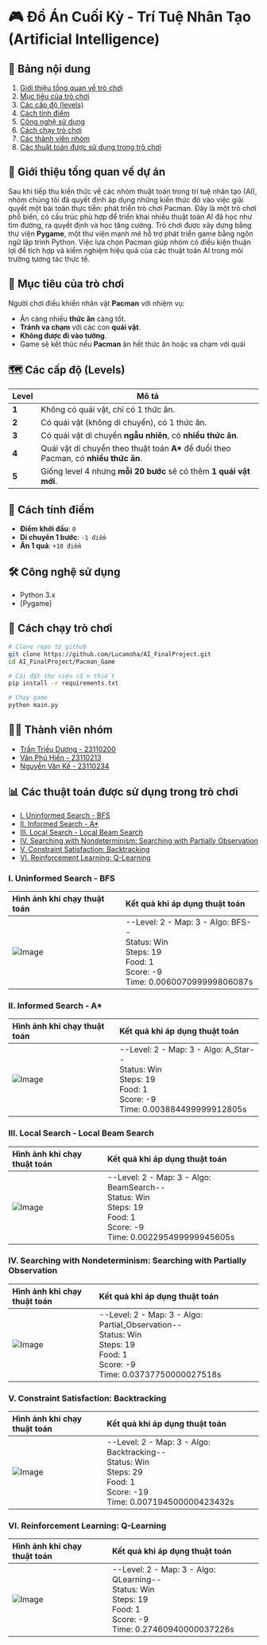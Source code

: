 # 🎮 Đồ Án Cuối Kỳ - Trí Tuệ Nhân Tạo (Artificial Intelligence)

## 📑 Bảng nội dung

1. [Giới thiệu tổng quan về trò chơi](#-giới-thiệu-tổng-quan-về-dự-án)
2. [Mục tiêu của trò chơi](#-mục-tiêu-của-trò-chơi)
3. [Các cấp độ (levels)](#%EF%B8%8F-các-cấp-độ-levels)
4. [Cách tính điểm](#-cách-tính-điểm)
5. [Công nghệ sử dụng](#%EF%B8%8F-công-nghệ-sử-dụng)
6. [Cách chạy trò chơi](#-cách-chạy-trò-chơi)
7. [Các thành viên nhóm](#-thành-viên-nhóm)
8. [Các thuật toán được sử dụng trong trò chơi](#-các-thuật-toán-được-sử-dụng-trong-trò-chơi)

## 🧠 Giới thiệu tổng quan về dự án

Sau khi tiếp thu kiến thức về các nhóm thuật toán trong trí tuệ nhân tạo (AI), nhóm chúng tôi đã quyết định áp dụng những kiến thức đó vào việc giải quyết một bài toán thực tiễn: phát triển trò chơi Pacman. Đây là một trò chơi phổ biến, có cấu trúc phù hợp để triển khai nhiều thuật toán AI đã học như tìm đường, ra quyết định và học tăng cường. Trò chơi được xây dựng bằng thư viện **Pygame**, một thư viện mạnh mẽ hỗ trợ phát triển game bằng ngôn ngữ lập trình Python. Việc lựa chọn Pacman giúp nhóm có điều kiện thuận lợi để tích hợp và kiểm nghiệm hiệu quả của các thuật toán AI trong môi trường tương tác thực tế.

## 🎯 Mục tiêu của trò chơi

Người chơi điều khiển nhân vật **Pacman** với nhiệm vụ:

* Ăn càng nhiều **thức ăn** càng tốt.
* **Tránh va chạm** với các con **quái vật**.
* **Không được đi vào tường**.
* Game sẽ kết thúc nếu **Pacman** ăn hết thức ăn hoặc va chạm với quái

## 🗺️ Các cấp độ (Levels)

| Level | Mô tả                                                                                 |
| ----- | ------------------------------------------------------------------------------------- |
| **1** | Không có quái vật, chỉ có 1 thức ăn.                                                  |
| **2** | Có quái vật (không di chuyển), có 1 thức ăn.                                          |
| **3** | Có quái vật di chuyển **ngẫu nhiên**, có **nhiều thức ăn**.                           |
| **4** | Quái vật di chuyển theo thuật toán **A\*** để đuổi theo Pacman, có **nhiều thức ăn**. |
| **5** | Giống level 4 nhưng **mỗi 20 bước** sẽ có thêm **1 quái vật mới**.  |

## 🧮 Cách tính điểm

* **Điểm khởi đầu**: `0`
* **Di chuyển 1 bước**: `-1 điểm`
* **Ăn 1 quả**: `+10 điểm`

## 🛠️ Công nghệ sử dụng

* Python 3.x
* \[Pygame]


## 🚀 Cách chạy trò chơi

```bash
# Clone repo từ github
git clone https://github.com/Lucamoha/AI_FinalProject.git
cd AI_FinalProject/Pacman_Game

# Cài đặt thư viện cần thiết
pip install -r requirements.txt

# Chạy game
python main.py
```

## 🧑‍💻 Thành viên nhóm
* [Trần Triều Dương - 23110200](https://github.com/Lucamoha)
* [Văn Phú Hiền - 23110213](https://github.com/VanPhuHien)
* [Nguyễn Văn Kế - 23110234](https://github.com/nvk3005)

## 📊 Các thuật toán được sử dụng trong trò chơi
- [I. Uninformed Search - BFS](#i-uninformed-search---bfs)
- [II. Informed Search - A*](#ii-informed-search---a)
- [III. Local Search - Local Beam Search](#iii-local-search---local-beam-search)
- [IV. Searching with Nondeterminism: Searching with Partially Observation](#iv-searching-with-nondeterminism-searching-with-partially-observation)
- [V. Constraint Satisfaction: Backtracking](#v-constraint-satisfaction-backtracking)
- [VI. Reinforcement Learning: Q-Learning](#vi-reinforcement-learning-q-learning)

### I. Uninformed Search - BFS
|Hình ảnh khi chạy thuật toán|Kết quả khi áp dụng thuật toán|
| :--- | :---|
|![Image](https://github.com/user-attachments/assets/ebafb3e0-5293-4ac5-b2fb-5371c3055b51)|--Level: 2 - Map: 3 - Algo: BFS--<br>Status: Win<br>Steps: 19<br>Food: 1<br>Score: -9<br>Time: 0.006007099999806087s|


### II. Informed Search - A*
|Hình ảnh khi chạy thuật toán|Kết quả khi áp dụng thuật toán|
| :--- | :---|
|![Image](https://github.com/user-attachments/assets/ccae3290-a333-4f63-bc9b-5f835140fb14)|--Level: 2 - Map: 3 - Algo: A_Star--<br>Status: Win<br>Steps: 19<br>Food: 1<br>Score: -9<br>Time: 0.003884499999912805s|

### III. Local Search - Local Beam Search
|Hình ảnh khi chạy thuật toán|Kết quả khi áp dụng thuật toán|
| :--- | :---|
|![Image](https://github.com/user-attachments/assets/8886def7-e92c-4c3f-b030-775eed8862e3)|--Level: 2 - Map: 3 - Algo: BeamSearch--<br>Status: Win<br>Steps: 19<br>Food: 1<br>Score: -9<br>Time: 0.002295499999945605s|


### IV. Searching with Nondeterminism: Searching with Partially Observation
|Hình ảnh khi chạy thuật toán|Kết quả khi áp dụng thuật toán|
| :--- | :---|
|![Image](https://github.com/user-attachments/assets/653acd08-86f3-4a4c-b518-ba1216452521)|--Level: 2 - Map: 3 - Algo: Partial_Observation--<br>Status: Win<br>Steps: 19<br>Food: 1<br>Score: -9<br>Time: 0.03737750000027518s|

### V. Constraint Satisfaction: Backtracking
|Hình ảnh khi chạy thuật toán|Kết quả khi áp dụng thuật toán|
| :--- | :---|
|![Image](https://github.com/user-attachments/assets/4e37087c-3b6e-4738-9360-9a4b580d5e95)|--Level: 2 - Map: 3 - Algo: Backtracking--<br>Status: Win<br>Steps: 29<br>Food: 1<br>Score: -19<br>Time: 0.007194500000423432s|


### VI. Reinforcement Learning: Q-Learning
|Hình ảnh khi chạy thuật toán|Kết quả khi áp dụng thuật toán|
| :--- | :---|
|![Image](https://github.com/user-attachments/assets/598838e3-51cc-48c2-8171-3a34a5e7a169)|--Level: 2 - Map: 3 - Algo: QLearning--<br>Status: Win<br>Steps: 19<br>Food: 1<br>Score: -9<br>Time: 0.27460940000037226s|

